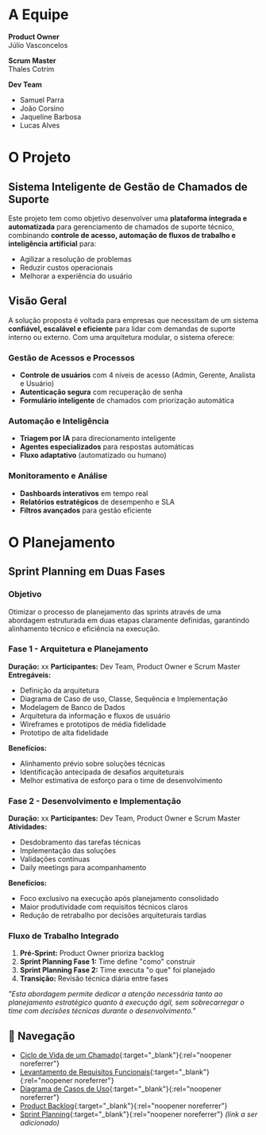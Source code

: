 # A Equipe

**Product Owner**  
Júlio Vasconcelos  

**Scrum Master**  
Thales Cotrim  

**Dev Team**  
- Samuel Parra  
- João Corsino  
- Jaqueline Barbosa  
- Lucas Alves

# O Projeto
## Sistema Inteligente de Gestão de Chamados de Suporte

Este projeto tem como objetivo desenvolver uma **plataforma integrada e automatizada** para gerenciamento de chamados de suporte técnico, combinando **controle de acesso, automação de fluxos de trabalho e inteligência artificial** para:

- Agilizar a resolução de problemas
- Reduzir custos operacionais
- Melhorar a experiência do usuário

## Visão Geral

A solução proposta é voltada para empresas que necessitam de um sistema **confiável, escalável e eficiente** para lidar com demandas de suporte interno ou externo. Com uma arquitetura modular, o sistema oferece:

### Gestão de Acessos e Processos
- **Controle de usuários** com 4 níveis de acesso (Admin, Gerente, Analista e Usuário)
- **Autenticação segura** com recuperação de senha
- **Formulário inteligente** de chamados com priorização automática

### Automação e Inteligência
- **Triagem por IA** para direcionamento inteligente
- **Agentes especializados** para respostas automáticas
- **Fluxo adaptativo** (automatizado ou humano)

### Monitoramento e Análise
- **Dashboards interativos** em tempo real
- **Relatórios estratégicos** de desempenho e SLA
- **Filtros avançados** para gestão eficiente

# O Planejamento
## Sprint Planning em Duas Fases

### Objetivo
Otimizar o processo de planejamento das sprints através de uma abordagem estruturada em duas etapas claramente definidas, garantindo alinhamento técnico e eficiência na execução.

### Fase 1 - Arquitetura e Planejamento
**Duração:** xx
**Participantes:** Dev Team, Product Owner e Scrum Master  
**Entregáveis:**
- Definição da arquitetura
- Diagrama de Caso de uso, Classe, Sequência e Implementação
- Modelagem de Banco de Dados
- Arquitetura da informação e fluxos de usuário
- Wireframes e prototipos de média fidelidade
- Prototipo de alta fidelidade

**Benefícios:**
- Alinhamento prévio sobre soluções técnicas
- Identificação antecipada de desafios arquiteturais
- Melhor estimativa de esforço para o time de desenvolvimento

### Fase 2 - Desenvolvimento e Implementação
**Duração:** xx
**Participantes:** Dev Team, Product Owner e Scrum Master  
**Atividades:**
- Desdobramento das tarefas técnicas
- Implementação das soluções
- Validações contínuas
- Daily meetings para acompanhamento

**Benefícios:**
- Foco exclusivo na execução após planejamento consolidado
- Maior produtividade com requisitos técnicos claros
- Redução de retrabalho por decisões arquiteturais tardias

### Fluxo de Trabalho Integrado
1. **Pré-Sprint:** Product Owner prioriza backlog
2. **Sprint Planning Fase 1:** Time define "como" construir
3. **Sprint Planning Fase 2:** Time executa "o que" foi planejado
4. **Transição:** Revisão técnica diária entre fases

*"Esta abordagem permite dedicar a atenção necessária tanto ao planejamento estratégico quanto à execução ágil, sem sobrecarregar o time com decisões técnicas durante o desenvolvimento."*

## 📌 Navegação

- [Ciclo de Vida de um Chamado](https://tar-stay-ec9.notion.site/Ciclo-de-Vida-de-um-Chamado-1c25872c0a9281bcb642ee620d554c95?pvs=4){:target="_blank"}{:rel="noopener noreferrer"} 
- [Levantamento de Requisitos Funcionais](https://tar-stay-ec9.notion.site/Levantamento-de-Requisitos-Funcionais-PIM-III-1c25872c0a9281399f40f5e513e43048?pvs=4){:target="_blank"}{:rel="noopener noreferrer"}  
- [Diagrama de Casos de Uso](https://tar-stay-ec9.notion.site/Diagrama-de-Casos-de-Uso-1c25872c0a9281978842fd6060bd9144?pvs=4){:target="_blank"}{:rel="noopener noreferrer"}  
- [Product Backlog](https://tar-stay-ec9.notion.site/Product-Backlog-1c25872c0a9281afa45cee6072936a2c?pvs=4){:target="_blank"}{:rel="noopener noreferrer"} 
- [Sprint Planning](#){:target="_blank"}{:rel="noopener noreferrer"} *(link a ser adicionado)*   

